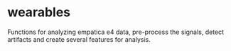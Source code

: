 # wearables
Functions for analyzing empatica e4 data, pre-process the signals, detect artifacts
and create several features for analysis.

